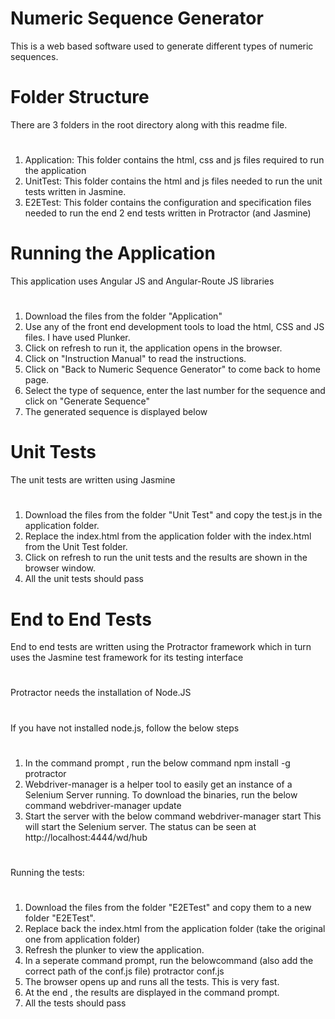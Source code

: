 # Numeric Sequence Generator
This is a web based software used to generate different types of numeric sequences.

# Folder Structure
There are 3 folders in the root directory along with this readme file.
#
1. Application: This folder contains the html, css and js files required to run the application
2. UnitTest: This folder contains the html and js files needed to run the unit tests written in Jasmine. 
3. E2ETest: This folder contains the configuration and specification files needed to run the end 2 end tests written in Protractor (and Jasmine)

# Running the Application
This application uses Angular JS and Angular-Route JS libraries
#
1. Download the files from the folder "Application"
2. Use any of the front end development tools to load the html, CSS and JS files. I have used Plunker.
3. Click on refresh to run it, the application opens in the browser.
4. Click on "Instruction Manual" to read the instructions.
5. Click on "Back to Numeric Sequence Generator" to come back to home page.
6. Select the type of sequence, enter the last number for the sequence and click on "Generate Sequence"
7. The generated sequence is displayed below

# Unit Tests
The unit tests are written using Jasmine
#
1. Download the files from the folder "Unit Test" and copy the test.js in the application folder.
2. Replace the index.html from the application folder with the index.html from the Unit Test folder.
3. Click on refresh to run the unit tests and the results are shown in the browser window.
4. All the unit tests should pass

# End to End Tests
End to end tests are written using the Protractor framework which in turn uses the Jasmine test framework for its testing interface
#
Protractor needs the installation of Node.JS
#
If you have not installed node.js, follow the below steps
#
1. In the command prompt , run the below command
    npm install -g protractor
2. Webdriver-manager is a helper tool to easily get an instance of a Selenium Server running. To download the binaries, run the below command
    webdriver-manager update
3. Start the server with the below command
    webdriver-manager start
This will start the Selenium server. The status can be seen at http://localhost:4444/wd/hub
#

Running the tests:
#
1. Download the files from the folder "E2ETest" and copy them to a new folder "E2ETest".
2. Replace back the index.html from the application folder (take the original one from application folder)
3. Refresh the plunker to view the application.
4. In a seperate command prompt, run the belowcommand (also add the correct path of the conf.js file)
    protractor conf.js
5. The browser opens up and runs all the tests. This is very fast.
6. At the end , the results are displayed in the command prompt.
7. All the tests should pass
